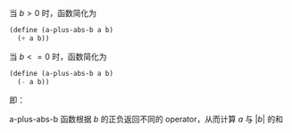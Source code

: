 当 $b > 0$ 时，函数简化为

```lisp
(define (a-plus-abs-b a b)
  (+ a b))
```

当 $b<=0$ 时，函数简化为

```lisp
(define (a-plus-abs-b a b)
  (- a b))
```

即：

a-plus-abs-b 函数根据 $b$ 的正负返回不同的 operator，从而计算 $a$ 与 $|b|$ 的和